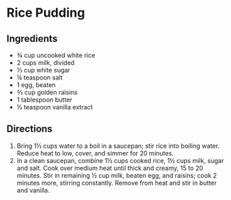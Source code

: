 # Rice Pudding

## Ingredients
 * ¾ cup uncooked white rice
 * 2 cups milk, divided
 * ⅓ cup white sugar
 * ¼ teaspoon salt
 * 1 egg, beaten
 * ⅔ cup golden raisins
 * 1 tablespoon butter
 * ½ teaspoon vanilla extract

## Directions
1. Bring 1½ cups water to a boil in a saucepan; stir rice into boiling water. Reduce heat to low, cover, and simmer for 20 minutes.
2. In a clean saucepan, combine 1½ cups cooked rice, 1½ cups milk, sugar and salt. Cook over medium heat until thick and creamy, 15 to 20 minutes. Stir in remaining ½ cup milk, beaten egg, and raisins; cook 2 minutes more, stirring constantly. Remove from heat and stir in butter and vanilla.
